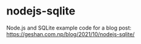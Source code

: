 # nodejs-sqlite

Node.js and SQLite example code for a blog post: https://geshan.com.np/blog/2021/10/nodejs-sqlite/
